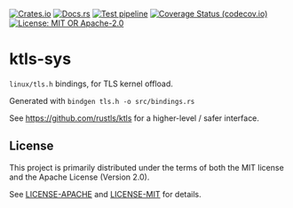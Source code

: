 [![Crates.io](https://img.shields.io/crates/v/ktls-sys)](https://crates.io/crates/ktls-sys)
[![Docs.rs](https://docs.rs/ktls-sys/badge.svg)](https://docs.rs/ktls-sys)
[![Test pipeline](https://github.com/rustls/ktls/actions/workflows/test.yml/badge.svg)](https://github.com/rustls/ktls/actions/workflows/test.yml?query=branch%3Amain)
[![Coverage Status (codecov.io)](https://codecov.io/gh/rustls/ktls/branch/main/graph/badge.svg)](https://codecov.io/gh/rustls/ktls/)
[![License: MIT OR Apache-2.0](https://img.shields.io/badge/license-MIT%20OR%20Apache--2.0-blue.svg)](LICENSE-MIT)

# ktls-sys

`linux/tls.h` bindings, for TLS kernel offload.

Generated with `bindgen tls.h -o src/bindings.rs`

See <https://github.com/rustls/ktls> for a higher-level / safer interface.

## License

This project is primarily distributed under the terms of both the MIT license
and the Apache License (Version 2.0).

See [LICENSE-APACHE](LICENSE-APACHE) and [LICENSE-MIT](LICENSE-MIT) for details.
